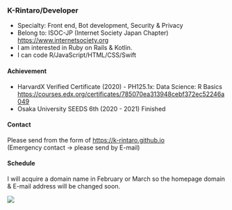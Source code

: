 ### K-Rintaro/Developer 

- Specialty: Front end, Bot development, Security & Privacy 
- Belong to: ISOC-JP (Internet Society Japan Chapter) https://www.internetsociety.org
- I am interested in Ruby on Rails & Kotlin.
- I can code R/JavaScript/HTML/CSS/Swift

#### Achievement 
- HarvardX Verified Certificate (2020) - PH125.1x: Data Science: R Basics https://courses.edx.org/certificates/785070ea313948cebf372ec52246a049
- Osaka University SEEDS 6th (2020 - 2021) Finished

#### Contact
Please send from the form of https://k-rintaro.github.io \
(Emergency contact → please send by E-mail)

#### Schedule
I will acquire a domain name in February or March so the homepage domain & E-mail address will be changed soon.

<img src="https://github-readme-stats.vercel.app/api/top-langs/?username=K-Rintaro&layout=compact">


